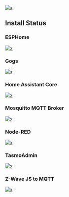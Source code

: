 <!-- markdownlint-disable MD041 -->

<!-- BADGE LINKS -->
[plugins-link]:https://www.truenas.com/plugins/
[plugins-shield]:https://img.shields.io/badge/TrueNAS%20CORE-Community%20Plugins-blue?logo=TrueNAS&style=for-the-badge

<!-- CIRRUS CI RESULTS -->
[results-11.4]:https://cirrus-ci.com/github/tprelog/truenas-plugin-index/11.4-RELEASE
[results-12.1]:https://cirrus-ci.com/github/tprelog/truenas-plugin-index/12.1-RELEASE
[results-12.2]:https://cirrus-ci.com/github/tprelog/truenas-plugin-index/12.2-RELEASE

<!-- BADGE SHIELDS -->
[![x][plugins-shield]][plugins-link]

## Install Status

### ESPHome

[![x][esphome-12.2]][results-12.2]

[repo]:https://github.com/tprelog/iocage-esphome
[esphome-12.2]:https://img.shields.io/cirrus/github/tprelog/truenas-plugin-index/12.2-RELEASE?task=esphome-12-2&label=12.2-RELEASE&logo=FreeBSD&style=plastic

### Gogs

[![x][gogs-12.2]][results-12.2]

[gogs-repo]:https://github.com/tprelog/iocage-gogs
[gogs-12.2]:https://img.shields.io/cirrus/github/tprelog/truenas-plugin-index/12.2-RELEASE?task=gogs-12-2&label=12.2-RELEASE&logo=FreeBSD&style=plastic

### Home Assistant Core

[![x][core-12.2]][results-12.2]

[core-repo]:https://github.com/tprelog/iocage-homeassistant
[core-12.2]:https://img.shields.io/cirrus/github/tprelog/truenas-plugin-index/12.2-RELEASE?task=homeassistant-12-2&label=12.2-RELEASE&logo=FreeBSD&style=plastic

### Mosquitto MQTT Broker

[![x][mosquitto-12.2]][results-12.2]

[repo]:https://github.com/tprelog/iocage-mosquitto
[mosquitto-12.2]:https://img.shields.io/cirrus/github/tprelog/truenas-plugin-index/12.2-RELEASE?task=mosquitto-12-2&label=12.2-RELEASE&logo=FreeBSD&style=plastic

### Node-RED

[![x][red-12.2]][results-12.2]

[repo]:https://github.com/tprelog/iocage-node-red
[red-12.2]:https://img.shields.io/cirrus/github/tprelog/truenas-plugin-index/12.2-RELEASE?task=node-red-12-2&label=12.2-RELEASE&logo=FreeBSD&style=plastic

### TasmoAdmin

[![x][tasmo-12.2]][results-12.2]

[repo]:https://github.com/tprelog/iocage-tasmoadmin
[tasmo-12.2]:https://img.shields.io/cirrus/github/tprelog/truenas-plugin-index/12.2-RELEASE?task=tasmoadmin-12-2&label=12.2-RELEASE&logo=FreeBSD&style=plastic

### Z-Wave JS to MQTT

[![x][zjm2-12.2]][results-12.2]

[repo]:https://github.com/tprelog/iocage-zwavejs2mqtt
[zjm2-12.2]:https://img.shields.io/cirrus/github/tprelog/truenas-plugin-index/12.2-RELEASE?task=zwavejs2mqtt-12-2&label=12.2-RELEASE&logo=FreeBSD&style=plastic
